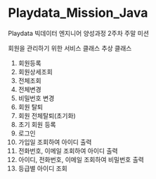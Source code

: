 # Playdata_Mission_Java
Playdata 빅데이터 엔지니어 양성과정 2주차 주말 미션



회원을 관리하기 위한 서비스 클래스 
  추상 클래스 
  
 1. 회원등록
 2. 회원상세조회
 3. 전체조회
 4. 전체변경
 5. 비밀번호 변경
 6. 회원 탈퇴
 7. 회원 전체탈퇴(초기화)
 8. 초기 회원 등록 
 9. 로그인 
 10. 가입일 조회하여 아이디 출력
 11. 전화번호, 이메일 조회하여 아이디 출력
 12. 아이디, 전화번호, 이메일 조회하여 비밀번호 출력
 13. 등급별 아이디 조회
